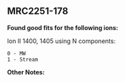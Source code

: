 ## MRC2251-178
**Found good fits for the following ions:**

Ion II 1400, 1405 using N components:
```
0 - MW
1 - Stream
```


**Other Notes:**

